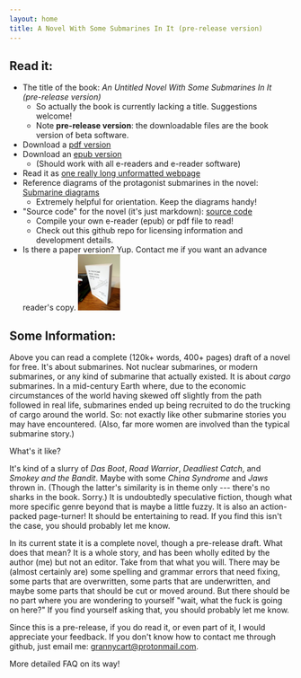 ```yaml
---
layout: home
title: A Novel With Some Submarines In It (pre-release version)
---
```


## Read it:
* The title of the book: _An Untitled Novel With Some Submarines In It (pre-release version)_
	* So actually the book is currently lacking a title. Suggestions welcome!
	* Note **pre-release version**: the downloadable files are the book version of beta software.
* Download a [pdf version](content/Subworldbook1+diagrams.pdf)
* Download an [epub version](content/Subworldbook1.epub)
	* (Should work with all e-readers and e-reader software) 
* Read it as [one really long unformatted webpage](content/Subworldbook1.html) 
* Reference diagrams of the protagonist submarines in the novel: [Submarine diagrams](content/standalone_sub-diagrams.pdf) 
	* Extremely helpful for orientation. Keep the diagrams handy!
* "Source code" for the novel (it's just markdown): [source code](http://github.com/grannycart/subworld-book1/)
	* Compile your own e-reader (epub) or pdf file to read!
	* Check out this github repo for licensing information and development details.
* Is there a paper version? Yup. Contact me if you want an advance reader's copy. <img height="100" src="./content/sub-novel-cover-standing.jpg">


## Some Information:
Above you can read a complete (120k+ words, 400+ pages) draft of a novel
for free. It's about submarines. Not nuclear submarines, or modern
submarines, or any kind of submarine that actually existed. It is about
_cargo_ submarines. In a mid-century Earth where, due to the economic
circumstances of the world having skewed off slightly from the path
followed in real life, submarines ended up being recruited to do the
trucking of cargo around the world. So: not exactly like other submarine
stories you may have encountered. (Also, far more women are involved
than the typical submarine story.)

What's it like? 

It's kind of a slurry of _Das Boot_, _Road Warrior_, _Deadliest Catch_, and
_Smokey and the Bandit_. Maybe with some _China Syndrome_ and _Jaws_
thrown in. (Though the latter's similarity is in theme only --- there's
no sharks in the book. Sorry.) It is undoubtedly speculative fiction,
though what more specific genre beyond that is maybe a little fuzzy. It
is also an action-packed page-turner! It should be entertaining to read.
If you find this isn't the case, you should probably let me know.

In its current state it is a complete novel, though a pre-release
draft. What does that mean? It is a whole story, and has been wholly
edited by the author (me) but not an editor. Take from that what you
will. There may be (almost certainly are) some spelling and grammar
errors that need fixing, some parts that are overwritten, some parts
that are underwritten, and maybe some parts that should be cut or
moved around. But there should be no part where you are wondering to
yourself "wait, what the fuck is going on here?" If you find yourself
asking that, you should probably let me know.

Since this is a pre-release, if you do read it, or even part
of it, I would appreciate your feedback. If you don't know how to
contact me through github, just email me: grannycart@protonmail.com.

More detailed FAQ on its way!

[//]: # (Eventually, when there is more than one story, this page should be re-oriented towards the series, rather than the one book. Each story should just be part of this page.)



